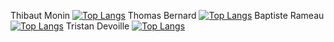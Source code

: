 Thibaut Monin
[![Top Langs](https://github-readme-stats.vercel.app/api/top-langs/?username=DevThibautMonin)](https://github.com/anuraghazra/github-readme-stats)
Thomas Bernard
[![Top Langs](https://github-readme-stats.vercel.app/api/top-langs/?username=ThomasBernard03)](https://github.com/anuraghazra/github-readme-stats)
Baptiste Rameau
[![Top Langs](https://github-readme-stats.vercel.app/api/top-langs/?username=BaptisteRameau)](https://github.com/anuraghazra/github-readme-stats)
Tristan Devoille
[![Top Langs](https://github-readme-stats.vercel.app/api/top-langs/?username=DevTristanDevoille)](https://github.com/anuraghazra/github-readme-stats)